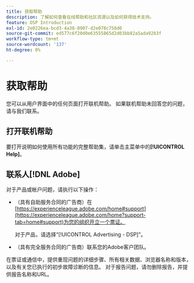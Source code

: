 ```yaml
---
title: 获取帮助
description: 了解如何查看在线帮助和社区资源以及如何获得技术支持。
feature: DSP Introduction
exl-id: 2e0226ea-bcd3-4a38-8907-d2e078c758d0
source-git-commit: ed577c6f20d0e63555865d2d03bb82a5ada92b3f
workflow-type: tm+mt
source-wordcount: '137'
ht-degree: 0%

---
```


# 获取帮助

您可以从用户界面中的任何页面打开联机帮助。 如果联机帮助未回答您的问题，请与我们联系。

## 打开联机帮助

要打开说明如何使用所有功能的完整帮助集，请单击主菜单中的&#x200B;**[!UICONTROL Help]**。

<!--
## Ask the Adobe Advertising community

Look for answers to your questions in the [Adobe Advertising community forums](https://experienceleaguecommunities.adobe.com/t5/adobe-advertising/ct-p/adobe-advertising-cloud-community).
-->

## 联系人[!DNL Adobe]

对于产品或帐户问题，请执行以下操作：

* （具有自助服务合同的广告商）在[https://experienceleague.adobe.com/home#support](https://experienceleague.adobe.com/home?support-tab=home#support)为您的组织开立一个票证。

  对于产品，请选择“[!UICONTROL Advertising - DSP]”。

* （具有完全服务合同的广告商）联系您的Adobe客户团队。

在票证或通信中，提供重现问题的详细步骤、所有相关数据、浏览器名称和版本，以及有关您已执行的初步故障诊断的信息。 对于报告问题，请勿删除报告，并提供报告名称和URL。

